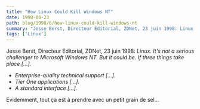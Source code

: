 ```yaml
---
title: "How Linux Could Kill Windows NT"
date: 1998-06-23
path: blog/1998/6/how-linux-could-kill-windows-nt
summary: "Jesse Berst, Directeur Editorial, ZDNet, 23 juin 1998: Linux."
tags: ['Linux']
---
```


<P>
Jesse Berst, Directeur Editorial, ZDNet, 23 juin 1998:
<EM>
Linux. It's not a serious challenger to Microsoft Windows NT. But it
could be. If three things take place [...].
<UL>

<LI>Enterprise-quality technical support [...].
<LI>Tier One applications [...].
<LI>A standard interface [...].
</UL>

</EM>
</P>

<P>
Evidemment, tout ça est à prendre avec un petit grain de sel...
</P>


